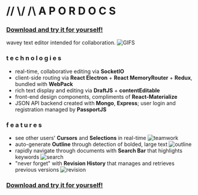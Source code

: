 # // \\/ /\ A P O R D O C S

### [Download and try it for yourself!](https://d7o5z8v23ot3e.cloudfront.net/#/products)

wavey text editor intended for collaboration.
![GIFS](gifs/GIFS.gif)

### t e c h n o l o g i e s
- real-time, collaborative editing via **SocketIO**
- client-side routing via **React Electron** + **React MemoryRouter** + **Redux**, bundled with **WebPack**
- rich text display and editing via **DraftJS** + **contentEditable**
- front-end design components, compliments of **React-Materialize**
- JSON API backend created with **Mongo**, **Express**; user login and registration managed by **PassportJS**

### f e a t u r e s
- see other users' **Cursors** and **Selections** in real-time
![teamwork](gifs/teamwork.gif)
- auto-generate **Outline** through detection of bolded, large text
![outline](gifs/outline.gif)
- rapidly navigate through documents with **Search Bar** that highlights keywords
![search](https://j.gifs.com/gLLPN9.gif)
- "never forget" with **Revision History** that manages and retrieves previous versions
![revision](gifs/revision.gif)

### [Download and try it for yourself!](https://d7o5z8v23ot3e.cloudfront.net/#/products)
